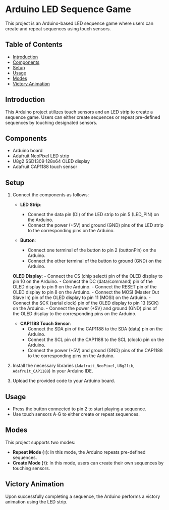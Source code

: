 # Arduino LED Sequence Game

This project is an Arduino-based LED sequence game where users can create and repeat sequences using touch sensors.

## Table of Contents
- [Introduction](#introduction)
- [Components](#components)
- [Setup](#setup)
- [Usage](#usage)
- [Modes](#modes)
- [Victory Animation](#victory-animation)

## Introduction

This Arduino project utilizes touch sensors and an LED strip to create a sequence game. Users can either create sequences or repeat pre-defined sequences by touching designated sensors.

## Components

- Arduino board
- Adafruit NeoPixel LED strip
- U8g2 SSD1309 128x64 OLED display
- Adafruit CAP1188 touch sensor

## Setup

1. Connect the components as follows:

    - **LED Strip**:
        - Connect the data pin (DI) of the LED strip to pin 5 (LED_PIN) on the Arduino.
        - Connect the power (+5V) and ground (GND) pins of the LED strip to the corresponding pins on the Arduino.

    - **Button**:
        - Connect one terminal of the button to pin 2 (buttonPin) on the Arduino.
        - Connect the other terminal of the button to ground (GND) on the Arduino.

    **OLED Display**:
        - Connect the CS (chip select) pin of the OLED display to pin 10 on the Arduino.
        - Connect the DC (data/command) pin of the OLED display to pin 9 on the Arduino.
        - Connect the RESET pin of the OLED display to pin 8 on the Arduino.
        - Connect the MOSI (Master Out Slave In) pin of the OLED display to pin 11 (MOSI) on the Arduino.
        - Connect the SCK (serial clock) pin of the OLED display to pin 13 (SCK) on the Arduino.
        - Connect the power (+5V) and ground (GND) pins of the OLED display to the corresponding pins on the Arduino.

    - **CAP1188 Touch Sensor**:
        - Connect the SDA pin of the CAP1188 to the SDA (data) pin on the Arduino.
        - Connect the SCL pin of the CAP1188 to the SCL (clock) pin on the Arduino.
        - Connect the power (+5V) and ground (GND) pins of the CAP1188 to the corresponding pins on the Arduino.

2. Install the necessary libraries (`Adafruit_NeoPixel`, `U8g2lib`, `Adafruit_CAP1188`) in your Arduino IDE.
3. Upload the provided code to your Arduino board.


## Usage

- Press the button connected to pin 2 to start playing a sequence.
- Use touch sensors A-G to either create or repeat sequences.

## Modes

This project supports two modes:
- **Repeat Mode (`!`)**: In this mode, the Arduino repeats pre-defined sequences.
- **Create Mode (`?`)**: In this mode, users can create their own sequences by touching sensors.

## Victory Animation
Upon successfully completing a sequence, the Arduino performs a victory animation using the LED strip.

